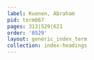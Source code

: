 ```yaml
---
label: Kuenen, Abraham
pid: term667
pages: 313|529|621
order: '0529'
layout: generic_index_term
collection: index-headings
---
```

